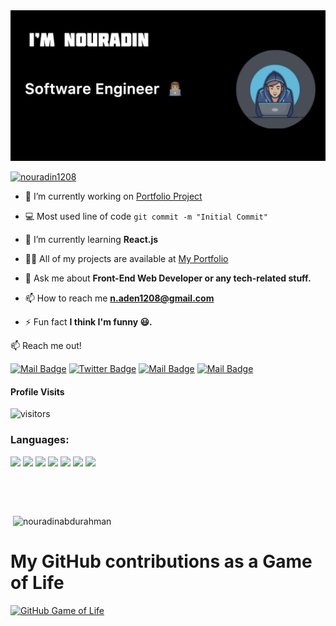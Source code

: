 
<!-- <h1 align="center">Hi, I'm Nouradin Abdurahman 👋</h1> -->
<!-- <p align="left"> <img src="https://komarev.com/ghpvc/?username=nouradinabdurahman&label=Profile%20visitor&color=0e75b6&style=flat" alt="nouradinabdurahman" /> </p> -->

<img src="https://raw.githubusercontent.com/nouradinabdurahman/nouradinabdurahman/master/Readme Profile.png" alt="banner that says Monica Powell - software engineer">
<p align="left"> <a href="https://twitter.com/nouradin1208" target="blank"><img src="https://img.shields.io/twitter/follow/nouradin1208?logo=twitter&style=for-the-badge" alt="nouradin1208" /></a> </p>

- 🔭 I’m currently working on [Portfolio Project](https://nouradinabdurahman.github.io/My-Portifolio/)
- :computer: Most used line of code `git commit -m "Initial Commit"`
- 🌱 I’m currently learning **React.js**

- 👨‍💻 All of my projects are available at [My Portfolio](https://nouradinabdurahman.github.io/My-Portifolio/)

- 💬 Ask me about **Front-End Web Developer or any tech-related stuff.**

- 📫 How to reach me **n.aden1208@gmail.com**

- ⚡ Fun fact **I think I'm funny 😃.**


<!-- <h3 align="left">Connect with me:</h3>
<p align="left">
<a href="https://instagram.com/nouradiin_"><img align="center" target="_blank" src="https://raw.githubusercontent.com/rahuldkjain/github-profile-readme-generator/master/src/images/icons/Social/instagram.svg" alt="nouradiin_" height="30" width="40" /></a>
<a href="https://fb.com/nouradinabdurahman"><img align="center" target="_blank" src="https://raw.githubusercontent.com/rahuldkjain/github-profile-readme-generator/master/src/images/icons/Social/facebook.svg" alt="nouradinabdurahman" height="30" width="40" /></a>
<a href="https://twitter.com/nouradin1208"><img align="center" target="_blank" src="https://raw.githubusercontent.com/rahuldkjain/github-profile-readme-generator/master/src/images/icons/Social/twitter.svg" alt="nouradin1208" height="30" width="40" /></a>
<a href="https://linkedin.com/in/nouraddin-abdurahman-aden-7b91a1217"><img align="center" target="_blank" src="https://raw.githubusercontent.com/rahuldkjain/github-profile-readme-generator/master/src/images/icons/Social/linked-in-alt.svg" alt="nouraddin-abdurahman-aden-7b91a1217" height="30" width="40" /></a>
</p> -->
:mailbox: Reach me out!

[![Mail Badge](https://img.shields.io/badge/-@nouradiin_-e84393?style=flat&labelColor=e84393&logo=instagram&logoColor=white)](https://instagram.com/nouradiin_)
[![Twitter Badge](https://img.shields.io/badge/-@nouradin1208-1ca0f1?style=flat&labelColor=1ca0f1&logo=twitter&logoColor=white&link=https://twitter.com/nouradin1208)](https://twitter.com/nouradin1208)
[![Mail Badge](https://img.shields.io/badge/-Nouradin-0e76a8?style=flat&labelColor=0e76a8&logo=linkedin&logoColor=white)](https://www.linkedin.com/in/nouraddin-abdurahman-aden-7b91a1217/)
[![Mail Badge](https://img.shields.io/badge/-Nouradin-c0392b?style=flat&labelColor=c0392b&logo=gmail&logoColor=white)](mailto:n.aden1208@gmail.com)

#### Profile Visits 
![visitors](https://visitor-badge.glitch.me/badge?page_id=nouradinabdurahman)

<!-- #### Bizness
- :paperclip: [My Resume/CV](the link)
- :email: n.aden1208@gmail.com -->

<h3 align="left">Languages:</h3>
<!-- <p align="left">  <a href="https://www.w3.org/html/" target="_blank" rel="noreferrer"> <img src="https://raw.githubusercontent.com/devicons/devicon/master/icons/html5/html5-original-wordmark.svg" alt="html5" width="40" height="40"/> </a> <a href="https://www.w3schools.com/css/" target="_blank" rel="noreferrer"> <img src="https://raw.githubusercontent.com/devicons/devicon/master/icons/css3/css3-original-wordmark.svg" alt="css3" width="40" height="40"/> </a> <a href="https://developer.mozilla.org/en-US/docs/Web/JavaScript" target="_blank" rel="noreferrer"> <img src="https://raw.githubusercontent.com/devicons/devicon/master/icons/javascript/javascript-original.svg" alt="javascript" width="40" height="40"/> </a> <a href="https://reactjs.org/" target="_blank" rel="noreferrer"> <img src="https://raw.githubusercontent.com/devicons/devicon/master/icons/react/react-original-wordmark.svg" alt="react" width="40" height="40"/> </a>  <a href="https://www.python.org" target="_blank" rel="noreferrer"> <img src="https://raw.githubusercontent.com/devicons/devicon/master/icons/python/python-original.svg" alt="python" width="40" height="40"/> </a>  <a href="https://sass-lang.com" target="_blank" rel="noreferrer"> <img src="https://raw.githubusercontent.com/devicons/devicon/master/icons/sass/sass-original.svg" alt="sass" width="40" height="40"/> </a> <a href="https://www.figma.com/" target="_blank" rel="noreferrer"> <img src="https://www.vectorlogo.zone/logos/figma/figma-icon.svg" alt="figma" width="40" height="40"/> </a>  <a href="https://www.photoshop.com/en" target="_blank" rel="noreferrer"> <img src="https://raw.githubusercontent.com/devicons/devicon/master/icons/photoshop/photoshop-line.svg" alt="photoshop" width="40" height="40"/> </a> <a href="https://git-scm.com/" target="_blank" rel="noreferrer"> <img src="https://www.vectorlogo.zone/logos/git-scm/git-scm-icon.svg" alt="git" width="40" height="40"/> </a>   <a href="https://www.linux.org/" target="_blank" rel="noreferrer"> <img src="https://raw.githubusercontent.com/devicons/devicon/master/icons/linux/linux-original.svg" alt="linux" width="40" height="40"/> </a> </p> -->
<p align="left">
  <img src="https://img.shields.io/badge/html5-%23E34F26.svg?style=for-the-badge&logo=html5&logoColor=white">
  <img src="https://img.shields.io/badge/css3-%231572B6.svg?style=for-the-badge&logo=css3&logoColor=white"> 
  <img src="https://img.shields.io/badge/javascript-%23323330.svg?style=for-the-badge&logo=javascript&logoColor=%23F7DF1">
  <img src="https://img.shields.io/badge/react-%2320232a.svg?style=for-the-badge&logo=react&logoColor=%2361DAFB">
  <img src="https://img.shields.io/badge/SASS-hotpink.svg?style=for-the-badge&logo=SASS&logoColor=white"> 
  <img src="https://img.shields.io/badge/bootstrap-%23563D7C.svg?style=for-the-badge&logo=bootstrap&logoColor=white">
  <img src="https://img.shields.io/badge/git-%23F05033.svg?style=for-the-badge&logo=git&logoColor=white">
</p>
</p>

<p align="left">&nbsp;<img src="https://github-readme-stats.vercel.app/api?username=nouradinabdurahman&show_icons=true&theme=radical" alt=""></p>
<p align="left">&nbsp;<img  src="https://github-readme-stats.vercel.app/api/pin/?username=nouradinabdurahman&repo=github-readme-stats&cache_seconds=86400&theme=radical" alt=""></p>
<p>&nbsp;<img src="https://github-readme-stats.vercel.app/api/top-langs?username=nouradinabdurahman&show_icons=true&locale=en&layout=compact" alt="nouradinabdurahman"/> 
</p>

<!-- <p>&nbsp;<img src="https://github-readme-stats.vercel.app/api?username=nouradinabdurahman&show_icons=true&locale=en" alt="nouradinabdurahman" /> <img src="https://github-readme-stats.vercel.app/api/top-langs?username=nouradinabdurahman&show_icons=true&locale=en&layout=compact" alt="nouradinabdurahman"/></p> -->

<!-- <p><img align="center" src="https://github-readme-streak-stats.herokuapp.com/?user=nouradinabdurahman&" alt="nouradinabdurahman" /></p> -->

# My GitHub contributions as a Game of Life

[![GitHub Game of Life](https://github4life.herokuapp.com/NouradinAbdurahman.gif?z=6)](https://github4life.herokuapp.com/NouradinAbdurahman)
